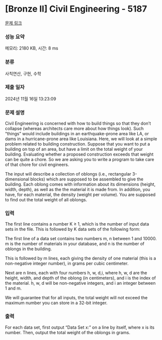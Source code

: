 # [Bronze II] Civil Engineering - 5187 

[문제 링크](https://www.acmicpc.net/problem/5187) 

### 성능 요약

메모리: 2180 KB, 시간: 8 ms

### 분류

사칙연산, 구현, 수학

### 제출 일자

2024년 11월 16일 13:23:09

### 문제 설명

<p>Civil Engineering is concerned with how to build things so that they don’t collapse (whereas architects care more about how things look). Such “things” would include buildings in an earthquake-prone area like LA, or dams in a hurricane-prone area like Louisiana. Here, we will look at a simple problem related to building construction. Suppose that you want to put a building on top of an area, but have a limit on the total weight of your building. Evaluating whether a proposed construction exceeds that weight can be quite a chore. So we are asking you to write a program to take care of that chore for civil engineers.</p>

<p>The input will describe a collection of oblongs (i.e., rectangular 3-dimensional blocks) which are supposed to be assembled to give the building. Each oblong comes with information about its dimensions (height, width, depth), as well as the the material it is made from. In addition, you have, for each material, the density (weight per volume). You are supposed to find out the total weight of all oblongs.</p>

### 입력 

 <p>The first line contains a number K ≥ 1, which is the number of input data sets in the file. This is followed by K data sets of the following form:</p>

<p>The first line of a data set contains two numbers m, n between 1 and 10000. m is the number of materials in your database, and n is the number of oblongs in the building.</p>

<p>This is followed by m lines, each giving the density of one material (this is a non-negative integer number), in grams per cubic centimeter.</p>

<p>Next are n lines, each with four numbers h, w, d,i, where h, w, d are the height, width, and depth of the oblong (in centimeters), and i is the index of the material. h, w, d will be non-negative integers, and i an integer between 1 and m.</p>

<p>We will guarantee that for all inputs, the total weight will not exceed the maximum number you can store in a 32-bit integer.</p>

### 출력 

 <p>For each data set, first output “Data Set x:” on a line by itself, where x is its number. Then, output the total weight of the oblongs in grams.</p>

